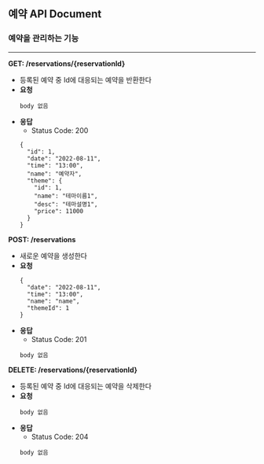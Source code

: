 ## 예약 API Document
### 예약을 관리하는 기능

---

**GET: /reservations/{reservationId}**
- 등록된 예약 중 Id에 대응되는 예약을 반환한다
- **요청**
  ```
  body 없음
  ```
- **응답**
    - Status Code: 200
  ```
  {
    "id": 1,
    "date": "2022-08-11",
    "time": "13:00",
    "name": "예약자",
    "theme": {
      "id": 1,
      "name": "테마이름1",
      "desc": "테마설명1",
      "price": 11000
    }
  }
  ```

**POST: /reservations**
- 새로운 예약을 생성한다
- **요청**
  ```
  {
    "date": "2022-08-11",
    "time": "13:00",
    "name": "name",
    "themeId": 1
  }
  ```
- **응답**
  - Status Code: 201
  ```
  body 없음
  ```

**DELETE: /reservations/{reservationId}**
- 등록된 예약 중 Id에 대응되는 예약을 삭제한다
- **요청**
  ```
  body 없음
  ```
- **응답**
  - Status Code: 204
  ```
  body 없음
  ```
